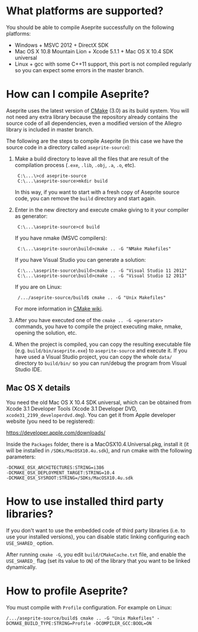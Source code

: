 # What platforms are supported?

You should be able to compile Aseprite successfully on the following
platforms:

* Windows + MSVC 2012 + DirectX SDK
* Mac OS X 10.8 Mountain Lion + Xcode 5.1.1 + Mac OS X 10.4 SDK universal
* Linux + gcc with some C++11 support, this port is not compiled
  regularly so you can expect some errors in the master branch.

# How can I compile Aseprite?

Aseprite uses the latest version of [CMake](http://www.cmake.org/)
(3.0) as its build system. You will not need any extra library
because the repository already contains the source code of all
dependencies, even a modified version of the Allegro library is
included in master branch.

The following are the steps to compile Aseprite (in this case we have
the source code in a directory called `aseprite-source`):

1. Make a build directory to leave all the files that are result of
   the compilation process (`.exe`, `.lib`, `.obj`, `.a`, `.o`, etc).

        C:\...\>cd aseprite-source
        C:\...\aseprite-source>mkdir build

   In this way, if you want to start with a fresh copy of Aseprite
   source code, you can remove the `build` directory and start again.

2. Enter in the new directory and execute cmake giving to it
   your compiler as generator:

        C:\...\aseprite-source>cd build

   If you have nmake (MSVC compilers):

        C:\...\aseprite-source\build>cmake .. -G "NMake Makefiles"

   If you have Visual Studio you can generate a solution:

        C:\...\aseprite-source\build>cmake .. -G "Visual Studio 11 2012"
        C:\...\aseprite-source\build>cmake .. -G "Visual Studio 12 2013"

   If you are on Linux:

        /.../aseprite-source/build$ cmake .. -G "Unix Makefiles"

   For more information in [CMake wiki](http://www.vtk.org/Wiki/CMake_Generator_Specific_Information).
    
3. After you have executed one of the `cmake .. -G <generator>`
   commands, you have to compile the project executing make, nmake,
   opening the solution, etc.

4. When the project is compiled, you can copy the resulting executable
   file (e.g. `build/bin/aseprite.exe`) to `aseprite-source` and
   execute it. If you have used a Visual Studio project, you can copy
   the whole `data/` directory to `build/bin/` so you can run/debug
   the program from Visual Studio IDE.

## Mac OS X details

You need the old Mac OS X 10.4 SDK universal, which can be obtained
from Xcode 3.1 Developer Tools (Xcode 3.1 Developer DVD,
`xcode31_2199_developerdvd.dmg`). You can get it from Apple developer
website (you need to be registered):

  https://developer.apple.com/downloads/

Inside the `Packages` folder, there is a MacOSX10.4.Universal.pkg,
install it (it will be installed in `/SDKs/MacOSX10.4u.sdk`), and run
cmake with the following parameters:

    -DCMAKE_OSX_ARCHITECTURES:STRING=i386
    -DCMAKE_OSX_DEPLOYMENT_TARGET:STRING=10.4
    -DCMAKE_OSX_SYSROOT:STRING=/SDKs/MacOSX10.4u.sdk

# How to use installed third party libraries?

If you don't want to use the embedded code of third party libraries
(i.e. to use your installed versions), you can disable static linking
configuring each `USE_SHARED_` option.

After running `cmake -G`, you edit `build/CMakeCache.txt` file, and
enable the `USE_SHARED_` flag (set its value to `ON`) of the library
that you want to be linked dynamically.

# How to profile Aseprite?

You must compile with `Profile` configuration. For example on Linux:

    /.../aseprite-source/build$ cmake .. -G "Unix Makefiles" -DCMAKE_BUILD_TYPE:STRING=Profile -DCOMPILER_GCC:BOOL=ON
